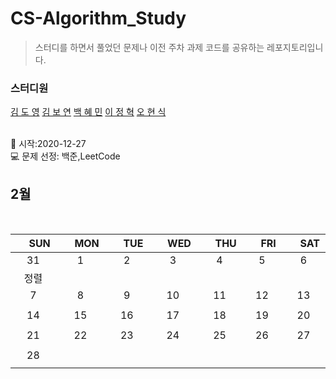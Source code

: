 # CS-Algorithm_Study
<blockquote>스터디를 하면서 풀었던 문제나 이전 주차 과제 코드를 공유하는 레포지토리입니다.</blockquote>

### 스터디원

[김 도 영](https://github.com/kimdy003) [김 보 연](https://github.com/bwowby) [백 혜 민](https://github.com/HyeminBaek)
[이 정 혁](https://github.com/wjdgurrj) [오 현 식](https://github.com/guppy-bluegrass)


<br> 📌 시작:2020-12-27 
<br> 💻 문제 선정: 백준,LeetCode

<h2> 2월 </h2>

<br>

|　  SUN　  |　  MON　  |　  TUE　  |　  WED　  |　  THU　  |　  FRI　  |　  SAT　  |
|:---:|:---:|:---:|:---:|:---:|:---:|:---:|
|    31    |    1    |    2    |    3    |    4    |    5    |    6    |
| 정렬  |   |   |   |   |||
| 7 |      8      |      9      |     10     |    11     |     12     | 13 |
|    ||||||    |
| 14 |      15       |      16       |      17       |     18     |     19     |20|
|    ||||||  |
| 21 |      22        |       23       |         24              |  25  |  26  |  27  |
|    ||||||      |
| 28 |
|    |

